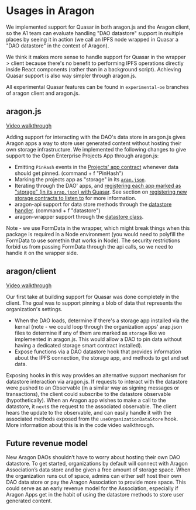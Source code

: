 # Usages in Aragon

We implemented support for Quasar in both aragon.js and the Aragon client, so the A1 team can evaluate handling "DAO datastore" support in multiple places by seeing it in action (we call an IPFS node wrapped in Quasar a "DAO datastore" in the context of Aragon).

We think it makes more sense to handle support for Quasar in the wrapper > client because there's no benefit to performing IPFS operations directly inside React components (rather than in a background script). Achieving Quasar support is also way simpler through aragon.js.

All experimental Quasar features can be found in `experimental-oe` branches of aragon client and aragon.js.

## aragon.js

[Video walkthrough](https://youtu.be/MK5vYke2RUA)

Adding support for interacting with the DAO's data store in aragon.js gives Aragon apps a way to store user generated content without hosting their own storage infrastructure. We implemented the following changes to give support to the Open Enterprise Projects App through aragon.js:

- Emitting `PinHash` events in the [Projects' app contract](https://github.com/AutarkLabs/open-enterprise/blob/experimental-oe/apps/projects/contracts/Projects.sol) whenever data should get pinned. (command + f "PinHash")
- Marking the projects app as "storage" in its [`arap.json`](https://github.com/AutarkLabs/open-enterprise/blob/experimental-oe/apps/projects/arapp.json).
- Iterating through the DAO' apps, and [registering each app marked as "storage" (in its `arap.json`) with Quasar](https://github.com/openworklabs/aragon.js/blob/experimental-oe/packages/aragon-wrapper/src/utils/quasar.js). See section on [registering new storage contracts to listen to](https://github.com/openworklabs/quasar/blob/primary/docs/howQuasarWorks.md#registering-new-storage-contracts-to-listen-to) for more information.
- aragon-api support for data store methods through the [datastore handler](https://github.com/openworklabs/aragon.js/blob/experimental-oe/packages/aragon-api/src/index.js). (command + f "datastore")
- aragon-wrapper support through the [datastore class](https://github.com/openworklabs/aragon.js/blob/experimental-oe/packages/aragon-wrapper/src/datastore/index.js).

Note - we use FormData in the wrapper, which might break things when this package is required in a Node environment (you would need to polyfill the FormData to use somethin that works in Node). The security restrictions forbid us from passing FormData through the api calls, so we need to handle it on the wrapper side.

## aragon/client

[Video walkthrough](https://youtu.be/Nx6kQDUBlHc)

Our first take at building support for Quasar was done completely in the client. The goal was to support pinning a blob of data that represents the organization's settings.

- When the DAO loads, determine if there's a storage app installed via the kernal (note - we could loop through the organization apps' arap.json files to determine if any of them are marked as `storage` like we implemented in aragon.js. This would allow a DAO to pin data without having a dedicated storage smart contract installed).
- Expose functions via a DAO datastore hook that provides information about the IPFS connection, the storage app, and methods to get and set data.

Exposing hooks in this way provides an alternative support mechanism for datastore interaction via aragon.js. If requests to interact with the datastore were pushed to an Observable (in a similar way as signing messages or transactions), the client could subscribe to the datastore observable (hypothetically). When an Aragon app wishes to make a call to the datastore, it `next`s the request to the associated observable. The client hears the update to the observable, and can easily handle it with the associated methods exposed from the `useOrganizationDataStore` hook. More information about this is in the code video walkthrough.

## Future revenue model

New Aragon DAOs shouldn’t have to worry about hosting their own DAO datastore. To get started, organizations by default will connect with Aragon Association’s data store and be given a free amount of storage space. When the organization runs out of space, admins can either self host their own DAO data store or pay the Aragon Association to provide more space. This could serve as an early revenue model for the Association, especially if Aragon Apps get in the habit of using the datastore methods to store user generated content.

